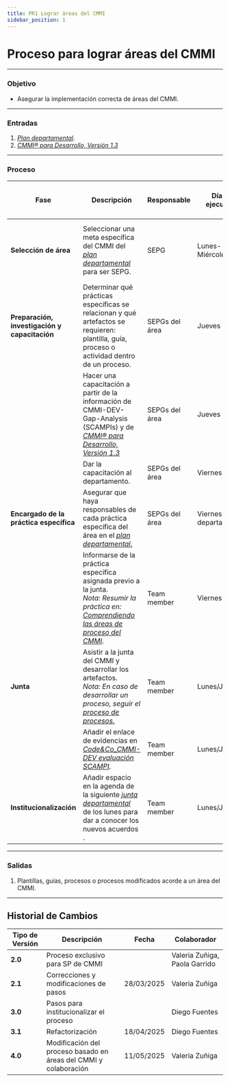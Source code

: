 ```yaml
---
title: PR1 Lograr áreas del CMMI
sidebar_position: 1
---
```


# Proceso para lograr áreas del CMMI

---

### Objetivo

- Asegurar la implementación correcta de áreas del CMMI.

---

### Entradas

1. <u>_[Plan departamental](https://docs.google.com/spreadsheets/d/1yvqCf1wp_6ic0Xqwd4LDwk_sMfGdgWF-S9FTfnieVZQ/edit?usp=sharing)_</u>.
2. <u>_[CMMI® para Desarrollo, Versión 1.3](https://insights.sei.cmu.edu/documents/87/2010_019_001_28782.pdf)_</u>

---

### Proceso

| Fase                                          | Descripción                                                                                                                                                                                                                                                      | Responsable    | Día de ejecución | Meta y práctica específica del CMMI                                         |
| --------------------------------------------- | ---------------------------------------------------------------------------------------------------------------------------------------------------------------------------------------------------------------------------------------------------------------- | -------------- | ---------------- | --------------------------------------------------------------------------- |
| **Selección de área**                         | Seleccionar una meta específica del CMMI del <u>_[plan departamental](https://docs.google.com/spreadsheets/d/1yvqCf1wp_6ic0Xqwd4LDwk_sMfGdgWF-S9FTfnieVZQ/edit?usp=sharing)_</u> para ser SEPG.                                                                  | SEPG           | Lunes-Miércoles     | **OPF, SP 1.1** (Establecer las necesidades de proceso de la organización). |
|  **Preparación, investigación y capacitación**| Determinar qué prácticas específicas se relacionan y qué artefactos se requieren: plantilla, guía, proceso o actividad dentro de un proceso.                                                                                                                     | SEPGs del área | Jueves          | **OPF, SP 2.1** (Establecer los planes de acción de proceso).               |
|                                               | Hacer una capacitación a partir de la información de CMMI-DEV-Gap-Analysis (SCAMPIs) y de <u>_[CMMI® para Desarrollo, Versión 1.3](https://insights.sei.cmu.edu/documents/87/2010_019_001_28782.pdf)_</u>                                                        | SEPGs del área | Jueves          | **OPF, SP 2.1** (Establecer los planes de acción de proceso).               |
|                                               | Dar la capacitación al departamento.                                                                                                                                                                                                                             | SEPGs del área | Viernes          |                                                                             |
| **Encargado de la práctica específica**       | Asegurar que haya responsables de cada práctica específica del área en el <u>_[plan departamental](https://docs.google.com/spreadsheets/d/1yvqCf1wp_6ic0Xqwd4LDwk_sMfGdgWF-S9FTfnieVZQ/edit?usp=sharing)_. </u>                                                  | SEPGs del área | Viernes  (Daily departamental)           |                                                                             |
|                                               | Informarse de la práctica específica asignada previo a la junta. <br/> _Nota: Resumir la práctica en:_ <u>_[Comprendiendo las áreas de proceso del CMMI](https://docs.google.com/document/d/19lSwMuoRpzJko4hnMJNj_W6A81tCjo35x_u47YBxRyw/edit?usp=sharing)_</u>. | Team member    | Viernes            |                                                                             |
| **Junta**                                     | Asistir a la junta del CMMI y desarrollar los artefactos. <br/> _Nota: En caso de desarrollar un proceso, seguir el_ <u>_[proceso de procesos](/docs/procesos/PR2-definición-procesos)_.</u>                                                                     | Team member    | Lunes/Jueves    | **OPF, SP 2.1** (Establecer los planes de acción de proceso).               |
|                                               | Añadir el enlace de evidencias en _<u>[Code&Co_CMMI-DEV evaluación SCAMPI](https://docs.google.com/spreadsheets/d/1hW2CMK-EKuXaOXwrbGjtfbg8v-DST-pHOJA2ZV5LNhk/edit?usp=sharing)</u>_.                                                                           | Team member    | Lunes/Jueves    |                                                                             |
| **Institucionalización**                      | Añadir espacio en la agenda de la siguiente <u>_[junta departamental](https://drive.google.com/drive/folders/1uW11TAX4Z0pN9h2i6CwmBCDxTntzh1AS?usp=drive_link)_</u> de los lunes para dar a conocer los nuevos acuerdos .                                        | Team member    | Lunes/Jueves    | **PP, SP 3.3** (Obtener el compromiso con el plan).                         |

---

### Salidas

1. Plantillas, guías, procesos o procesos modificados acorde a un área del CMMI.

---

## Historial de Cambios

| **Tipo de Versión** | **Descripción**                                                  | **Fecha**  | **Colaborador**               |
| ------------------- | ---------------------------------------------------------------- | ---------- | ----------------------------- |
| **2.0**             | Proceso exclusivo para SP de CMMI                                |            | Valeria Zuñiga, Paola Garrido |
| **2.1**             | Correcciones y modificaciones de pasos                           | 28/03/2025 | Valeria Zuñiga                |
| **3.0**             | Pasos para institucionalizar el proceso                          |            | Diego Fuentes                 |
| **3.1**             | Refactorización                                                  | 18/04/2025 | Diego Fuentes                 |
| **4.0**             | Modificación del proceso basado en áreas del CMMI y colaboración | 11/05/2025 | Valeria Zuñiga                |

